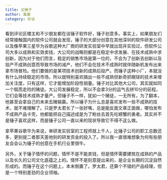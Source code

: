 ```yaml
---
title: 论锤子
author: 寓庸
category: 杂谈
---
```

看到评论区楼主和不少朋友都在谈锤子软件好，锤子创意多。事实上，如果朋友们经常接触国内的软件公司就会发现，锤子的大部分创意在其他深圳的软件研发公司以及像苹果三星华为谷歌这种大厂商的研发实验室中早就出现并实验过，但软件公司大多以成熟和实效卖钱，大公司的战略则都是在稳定中求发展、在技术成熟中求创新，因为对于他们而言，稳定的销售市场是第一位的，不会为了创新去创新以及投产不成熟创意而导致市场的减产，他们不会在技术不成熟时就伴随新机发布出来拿市场冒险。他们要做的是某项技术创新的成熟后投产。而锤子这种小厂，本就没有什么持续稳定的市场，所以就特别喜欢搞出一些不成熟但新奇抓眼球的技术来增加关注度，只有这样，它才能增加阶段性销量。锤子对比其他大公司，其实就如同一个铤而走险的赌徒。大公司发展稳定，所以不会拿3分的运气去拼10分的前程，它们会等技术成熟才量产。但锤子不一样，犹如一个赌徒，一无所有，为了翻本，他甚至会拿自己的未来去赌输赢。所以锤子为什么总是喜欢发布一些不成熟的技术，就不难理解了。只是罗太君长了一张好嘴，总是能反面文章正面做，哪怕发布不成熟产品卡壳，他都能把自己描述成是为了粉丝去首先吃螃蟹的勇者。其实并不是锤子喜欢这样，而是锤子公司一直以来的现状导致它不得不这么做。

 拿苹果谷歌华为来说，单研发实验室的工程师就上千人，比锤子公司的职工总数还多，更别提二者那天差地别的研发资金的投入了。所以我一直很难想象为何有些朋友会会认为锤子的创意在手机行业里很牛。

另外，关于锤子情怀的问题，情怀不是不能卖钱，但是情怀需要建筑在成熟的产品以及长久的公司文化底蕴之上的。情怀不是刻意提出来的，是企业长期的沉淀自然形成的。而锤子在这个问题上，本末倒置了。罗太君，还算个不错的产品经理，但是一个特别差劲的企业领袖。